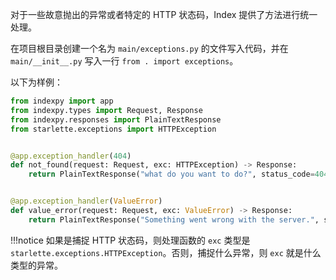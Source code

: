 对于一些故意抛出的异常或者特定的 HTTP 状态码，Index 提供了方法进行统一处理。

在项目根目录创建一个名为 `main/exceptions.py` 的文件写入代码，并在 `main/__init__.py` 写入一行 `from . import exceptions`。

以下为样例：

```python
from indexpy import app
from indexpy.types import Request, Response
from indexpy.responses import PlainTextResponse
from starlette.exceptions import HTTPException


@app.exception_handler(404)
def not_found(request: Request, exc: HTTPException) -> Response:
    return PlainTextResponse("what do you want to do?", status_code=404)


@app.exception_handler(ValueError)
def value_error(request: Request, exc: ValueError) -> Response:
    return PlainTextResponse("Something went wrong with the server.", status_code=500)
```

!!!notice
    如果是捕捉 HTTP 状态码，则处理函数的 `exc` 类型是 `starlette.exceptions.HTTPException`。否则，捕捉什么异常，则 `exc` 就是什么类型的异常。
